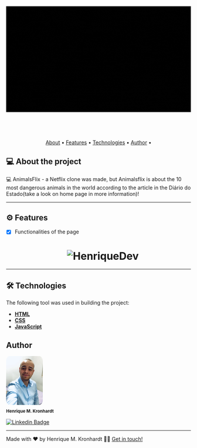 
<h1 align="center">
    <img alt="HenriqueDev" title="#HenriqueDev" src="./img/Henrique2.gif"/>
</h1>
                                                                                 
<br><br>

<p align="center">
 <a href="#-about-the-project">About</a> •
 <a href="#-features">Features</a> •
 <a href="#-technologies">Technologies</a> •
 <a href="#-author">Author</a> •
</p>


## 💻 About the project

💻 AnimalsFlix - a Netflix clone was made, but Animalsflix is ​​about the 10 most dangerous animals in the world according to the article in the Diário do Estado(take a look on home page in more information)!

---

## ⚙️ Features

- [x] Functionalities of the page 
                                                                                                                                                   
     <h1 align="center">
        <img alt="HenriqueDev" title="#HenriqueDev" src="./img/animalsflix.gif" />
     </h1>
     
---

## 🛠 Technologies

The following tool was used in building the project:

- **[HTML](https://developer.mozilla.org/pt-BR/docs/Web/HTML)**
- **[CSS](https://developer.mozilla.org/pt-BR/docs/Web/CSS)**
- **[JavaScript](https://www.javascript.com/)**


##    Author

 <img style="border-radius: 10%;" src="img/Perfil.jpg" width="100px;" alt=""/>
 <br />
 <sub><b>Henrique M. Kronhardt</b></sub></a>
 <br />

[![Linkedin Badge](https://img.shields.io/badge/-Henrique_Kronhardt-blue?style=flat-square&logo=Linkedin&logoColor=white&link=https://www.linkedin.com/in/henriquekronhardt/)](https://www.linkedin.com/in/henriquekronhardt/) 

---


Made with ❤️ by Henrique M. Kronhardt 👋🏽 [Get in touch!](https://www.linkedin.com/in/henriquekronhardt/)
